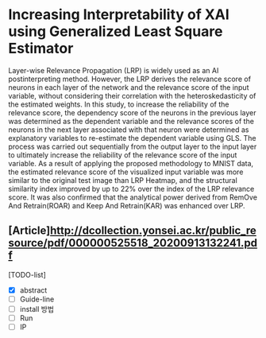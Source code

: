 # Increasing Interpretability of XAI using Generalized Least Square Estimator 
Layer-wise Relevance Propagation (LRP) is widely used as an AI postinterpreting method. However, the LRP derives the relevance score of neurons in each layer of the network and the relevance score of the input variable, without considering their correlation with the heteroskedasticity of the estimated weights. 
In this study, to increase the reliability of the relevance score, the dependency score of the neurons in the previous layer was determined as the dependent variable and the relevance scores of the neurons in the next layer associated with that neuron were determined as explanatory variables to re-estimate the dependent variable using GLS.
The process was carried out sequentially from the output layer to the input layer to ultimately increase the reliability of the relevance score of the input variable.
As a result of applying the proposed methodology to MNIST data, the estimated relevance score of the visualized input variable was more similar to the original test image than LRP Heatmap, and the structural similarity index improved by up to 22% over the index of the LRP relevance score. 
It was also confirmed that the analytical power derived from RemOve And Retrain(ROAR) and Keep And Retrain(KAR) was enhanced over LRP.
## [Article]http://dcollection.yonsei.ac.kr/public_resource/pdf/000000525518_20200913132241.pdf

[TODO-list] 
- [x] abstract
- [ ] Guide-line
- [ ] install 방법
- [ ] Run
- [ ] IP
